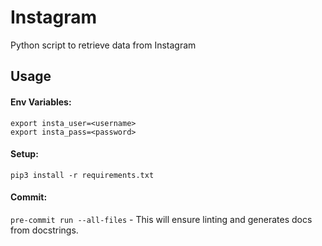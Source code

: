 # Instagram
Python script to retrieve data from Instagram

## Usage
#### Env Variables:
```
export insta_user=<username>
export insta_pass=<password>
```
#### Setup:
`pip3 install -r requirements.txt`
#### Commit:
`pre-commit run --all-files` - This will ensure linting and generates docs from docstrings.

<!--
## Replicate auto generation of pages
`pip3 install sphinx`<br>
`cd docs`<br>
`sphinx-quickstart`<br>
### Addition to index.rst
```
.. automodule:: instagram.ig_connector
   :members:
   :undoc-members:
```
### Modifications to conf.py
- Insert and append file path for entry point script and libraries.
```
import os
import sys
from pathlib import Path
sys.path.insert(0, os.path.abspath('../..'))
sys.path.append(f'{Path(__file__).parent.parent}/venv/lib/python3.8/site-packages')
```
- Extensions to auto-generate docs.
```
extensions = [
    'sphinx.ext.napoleon',  # certain styles of doc strings
    'sphinx.ext.autodoc'  # generates from doc strings
]
```
-->
